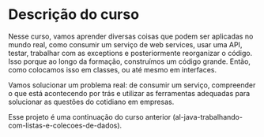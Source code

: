 # Descrição do curso
Nesse curso, vamos aprender diversas coisas que podem ser aplicadas no mundo real, como consumir um serviço de web services, usar uma API, testar, trabalhar com as exceptions e posteriormente reorganizar o código. Isso porque ao longo da formação, construímos um código grande. Então, como colocamos isso em classes, ou até mesmo em interfaces.

Vamos solucionar um problema real: de consumir um serviço, compreender o que está acontecendo por trás e utilizar as ferramentas adequadas para solucionar as questões do cotidiano em empresas.

Esse projeto é uma continuação do curso anterior (al-java-trabalhando-com-listas-e-colecoes-de-dados).